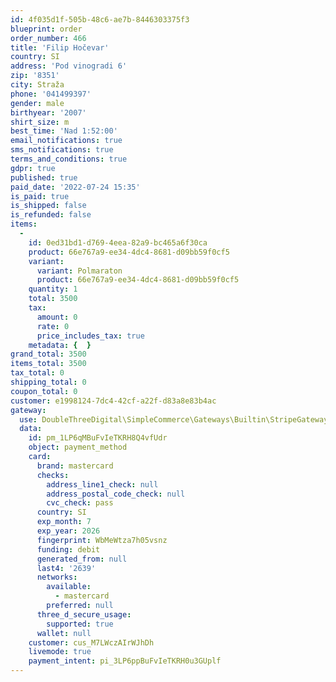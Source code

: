 ```yaml
---
id: 4f035d1f-505b-48c6-ae7b-8446303375f3
blueprint: order
order_number: 466
title: 'Filip Hočevar'
country: SI
address: 'Pod vinogradi 6'
zip: '8351'
city: Straža
phone: '041499397'
gender: male
birthyear: '2007'
shirt_size: m
best_time: 'Nad 1:52:00'
email_notifications: true
sms_notifications: true
terms_and_conditions: true
gdpr: true
published: true
paid_date: '2022-07-24 15:35'
is_paid: true
is_shipped: false
is_refunded: false
items:
  -
    id: 0ed31bd1-d769-4eea-82a9-bc465a6f30ca
    product: 66e767a9-ee34-4dc4-8681-d09bb59f0cf5
    variant:
      variant: Polmaraton
      product: 66e767a9-ee34-4dc4-8681-d09bb59f0cf5
    quantity: 1
    total: 3500
    tax:
      amount: 0
      rate: 0
      price_includes_tax: true
    metadata: {  }
grand_total: 3500
items_total: 3500
tax_total: 0
shipping_total: 0
coupon_total: 0
customer: e1998124-7dc4-42cf-a22f-d83a8e83b4ac
gateway:
  use: DoubleThreeDigital\SimpleCommerce\Gateways\Builtin\StripeGateway
  data:
    id: pm_1LP6qMBuFvIeTKRH8Q4vfUdr
    object: payment_method
    card:
      brand: mastercard
      checks:
        address_line1_check: null
        address_postal_code_check: null
        cvc_check: pass
      country: SI
      exp_month: 7
      exp_year: 2026
      fingerprint: WbMeWtza7h05vsnz
      funding: debit
      generated_from: null
      last4: '2639'
      networks:
        available:
          - mastercard
        preferred: null
      three_d_secure_usage:
        supported: true
      wallet: null
    customer: cus_M7LWczAIrWJhDh
    livemode: true
    payment_intent: pi_3LP6ppBuFvIeTKRH0u3GUplf
---
```

